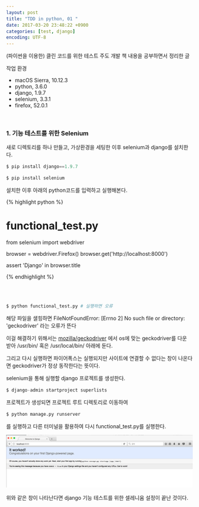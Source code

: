 ```yaml
---
layout: post
title: "TDD in python, 01 "
date: 2017-03-20 23:48:22 +0900
categories: [test, django]
encoding: UTF-8
---
```


(파이썬을 이용한) 클린 코드를 위한 테스트 주도 개발 책 내용을 공부하면서 정리한 글

작업 환경
- macOS Sierra, 10.12.3
- python, 3.6.0
- django, 1.9.7
- selenium, 3.3.1
- firefox, 52.0.1

<br/>


### 1. 기능 테스트를 위한 Selenium

새로 디렉토리를 하나 만들고, 가상환경을 세팅한 이후 selenium과
django를 설치한다. 

```python
$ pip install django==1.9.7
```

```python
$ pip install selenium
```

설치한 이후 아래의 python코드를 입력하고 실행해본다. 

{% highlight python %}

# functional_test.py

from selenium import webdriver

browser = webdriver.Firefox()
browser.get('http://localhost:8000')

assert 'Django' in browser.title

{% endhighlight %}

<br/>
<br/>

```python
$ python functional_test.py # 실행하면 오류
```

해당 파일을 샐힝하면 FileNotFoundError: [Errno 2] No such file or directory: 'geckodriver' 라는 오류가 뜬다

이걸 해결하기 위해서는 
[mozilla/geckodriver](https://github.com/mozilla/geckodriver/releases)
에서 os에 맞는 geckodriver를 다운 받아 /usr/bin/ 혹은
/usr/local/bin/ 아래에 둔다.

그리고 다시 실행하면 파이어폭스는 실행되지만 사이트에 연결할 수 없다는
창이 나온다면 geckodriver가 정상 동작한다는 뜻이다. 

selenium을 통해 실행할 django 프로젝트를 생성한다.

```python
$ django-admin startproject superlists
```

프로젝트가 생성되면 프로젝트 루트 디렉토리로 이동하여


```python
$ python manage.py runserver
```
를 실행하고 다른 터미널을 활용하여 다시 functional_test.py를
실행한다.


![branch Image](https://raw.githubusercontent.com/lee-seul/lee-seul.github.com/master/static/img/_posts/selenium.png)


위와 같은 창이 나타난다면 django 기능 테스트를 위한 셀레니움 설정이
끝난 것이다.

<br/>
<br/>






